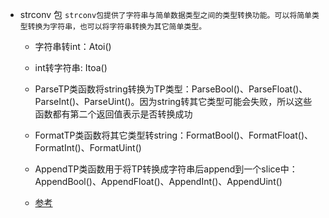 - strconv 包
	`strconv包提供了字符串与简单数据类型之间的类型转换功能。可以将简单类型转换为字符串，也可以将字符串转换为其它简单类型。`
	- 字符串转int：Atoi()
	- int转字符串: Itoa()
	- ParseTP类函数将string转换为TP类型：ParseBool()、ParseFloat()、ParseInt()、ParseUint()。因为string转其它类型可能会失败，所以这些函数都有第二个返回值表示是否转换成功
	- FormatTP类函数将其它类型转string：FormatBool()、FormatFloat()、FormatInt()、FormatUint()
	- AppendTP类函数用于将TP转换成字符串后append到一个slice中：AppendBool()、AppendFloat()、AppendInt()、AppendUint()

	- [参考](https://www.cnblogs.com/f-ck-need-u/p/9863915.html)	